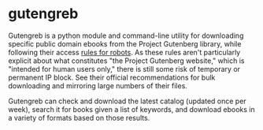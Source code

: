 # gutengreb

Gutengreb is a python module and command-line utility for downloading specific public domain ebooks from the Project Gutenberg library, while following their access [rules for robots](https://www.gutenberg.org/policy/robot_access.html). 
As these rules aren't particularly explicit about what constitutes "the Project Gutenberg website," which is "intended for human users only," there is still some risk of temporary or permanent IP block.
See their official recommendations for bulk downloading and mirroring large numbers of their files.

Gutengreb can check and download the latest catalog (updated once per week), search it for books given a list of keywords, and download ebooks in a variety of formats based on those results.